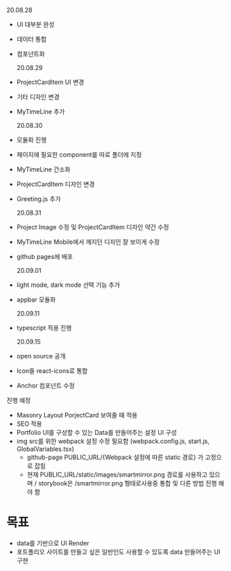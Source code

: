 20.08.28

- UI 대부분 완성
- 데이터 통합
- 컴포넌트화

  20.08.29

- ProjectCardItem UI 변경
- 기타 디자인 변경
- MyTimeLine 추가

  20.08.30

- 모듈화 진행
- 페이지에 필요한 component를 따로 폴더에 지정
- MyTimeLine 간소화
- ProjectCardItem 디자인 변경
- Greeting.js 추가

  20.08.31

- Project Image 수정 및 ProjectCardItem 디자인 약간 수정
- MyTimeLine Mobile에서 깨지던 디자인 잘 보이게 수정
- github pages에 배포

  20.09.01

- light mode, dark mode 선택 기능 추가
- appbar 모듈화

  20.09.11

- typescript 적용 진행

  20.09.15

- open source 공개
- Icon들 react-icons로 통합
- Anchor 컴포넌트 수정

진행 예정

- Masonry Layout PorjectCard 보여줄 때 적용
- SEO 적용
- Portfolio UI를 구성할 수 있는 Data를 만들어주는 설정 UI 구성
- img src를 위한 webpack 설정 수정 필요함 (webpack.config.js, start.js, GlobalVariables.tsx)
  - github-page PUBLIC_URL/{Webpack 설정에 따른 static 경로} 가 고정으로 잡힘
  - 현재 PUBLIC_URL/static/images/smartmirror.png 경로를 사용하고 있으며 / storybook은 /smartmirror.png 형태로사용중 통합 및 다른 방법 진행 해야 함

# 목표

- data를 기반으로 UI Render
- 포트폴리오 사이트를 만들고 싶은 일반인도 사용할 수 있도록 data 만들어주는 UI 구현

